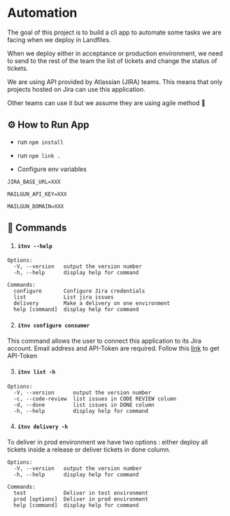 # Automation

The goal of this project is to build a cli app to automate some tasks we are facing when we deploy in Landfiles.

When we deploy either in acceptance or production environment, we need to send to the rest of the team the list of tickets and change the status of tickets.

We are using API provided by Atlassian (JIRA) teams. This means that only projects hosted on Jira can use this application.

Other teams can use it but we assume they are using agile method 🤪

## ⚙️ How to Run App

- run `npm install`

- run `npm link .`

- Configure env variables

`JIRA_BASE_URL=XXX`

`MAILGUN_API_KEY=XXX`

`MAILGUN_DOMAIN=XXX`

## 🔐 Commands

1.  #### `itnv --help`

```
Options:
  -V, --version   output the version number
  -h, --help      display help for command

Commands:
  configure       Configure Jira credentials
  list            List jira issues
  delivery        Make a delivery on one environment
  help [command]  display help for command
```

2.  #### `itnv configure consumer`

This command allows the user to connect this application to its Jira account.
Email address and API-Token are required. Follow this [link](https://confluence.atlassian.com/cloud/api-tokens-938839638.html) to get API-Token

3. #### `itnv list -h`

```
Options:
  -V, --version      output the version number
  -c, --code-review  list issues in CODE REVIEW column
  -d, --done         list issues in DONE column
  -h, --help         display help for command
```

4. #### `itnv delivery -h`

To deliver in prod environment we have two options : either deploy all tickets inside a release or deliver tickets in done column.

```
Options:
  -V, --version   output the version number
  -h, --help      display help for command

Commands:
  test            Deliver in test environment
  prod [options]  Deliver in prod environment
  help [command]  display help for command
```
